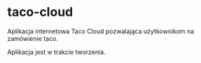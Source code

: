 # taco-cloud

Aplikacja internetowa Taco Cloud pozwalająca użytkownikom na zamówienie taco.

Aplikacja jest w trakcie tworzenia.
